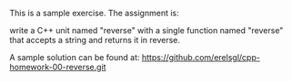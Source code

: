This is a sample exercise.
The assignment is:

write a C++ unit named "reverse"
with a single function named "reverse"
that accepts a string and returns it in reverse.

A sample solution can be found at:
https://github.com/erelsgl/cpp-homework-00-reverse.git
